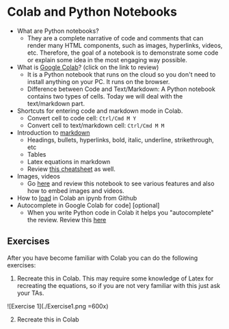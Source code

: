 # Colab and Python Notebooks


- What are Python notebooks? 
    - They are a complete narrative of code and comments that can render many HTML components, such as images, hyperlinks, videos, etc. Therefore, the goal of a notebook is to demonstrate some code or explain some idea in the most engaging way possible.
- What is [Google Colab](https://colab.research.google.com/notebooks/basic_features_overview.ipynb)? (click on the link to review)
    - It is a Python notebook that runs on the cloud so you don't need to install anything on your PC. It runs on the browser.
    - Difference between Code and Text/Markdown: A Python notebook contains two types of cells. Today we will deal with the text/markdown part.
- Shortcuts for entering code and markdown mode in Colab.
    - Convert cell to code cell:	`Ctrl/Cmd M Y`
    - Convert cell to text/markdown cell:	`Ctrl/Cmd M M`
- Introduction to [markdown](https://colab.research.google.com/notebooks/markdown_guide.ipynb)
    - Headings, bullets, hyperlinks, bold, italic, underline, strikethrough, etc
    - Tables
    - Latex equations in markdown
    - Review [this cheatsheet](https://github.com/adam-p/markdown-here/wiki/Markdown-Cheatsheet) as well.
- Images, videos
    - Go [here](https://colab.research.google.com/github/michalis0/Business-Intelligence-and-Analytics/blob/master/week1%20-%20Python%20Notebooks/Notebooks_Introduction.ipynb) and review this notebook to see various features and also how to embed images and videos.
- How to [load](https://colab.research.google.com/github/googlecolab/colabtools/blob/master/notebooks/colab-github-demo.ipynb) in Colab an ipynb from Github
- Autocomplete in Google Colab for code] [optional]
    - When you write Python code in Colab it helps you "autocomplete" the review. Review this [here](https://colab.research.google.com/notebooks/basic_features_overview.ipynb#scrollTo=d4L9TOP9QSHn)


## Exercises

After you have become familiar with Colab you can do the following exercises:

1. Recreate this in Colab. This may require some knowledge of Latex for recreating the equations, so if you are not very familiar with this just ask your TAs.

![Exercise 1](./Exercise1.png =600x)

2. Recreate this in Colab
